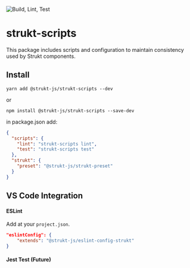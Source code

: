 ![Build, Lint, Test](https://github.com/strukt-js/strukt-scripts/workflows/Build,%20Lint,%20Test/badge.svg?branch=main)

# strukt-scripts

This package includes scripts and configuration to maintain consistency used by Strukt components.

## Install

```shell
yarn add @strukt-js/strukt-scripts --dev
```
or
```shell
npm install @strukt-js/strukt-scripts --save-dev
```

in package.json add:

```json
{
  "scripts": {
    "lint": "strukt-scripts lint",
    "test": "strukt-scripts test"
  },
  "strukt": {
    "preset": "@strukt-js/strukt-preset"
  }
}
```

## VS Code Integration

#### ESLint
Add at your `project.json`.
```json
"eslintConfig": {
    "extends": "@strukt-js/eslint-config-strukt"
}
```
#### Jest Test (Future)





